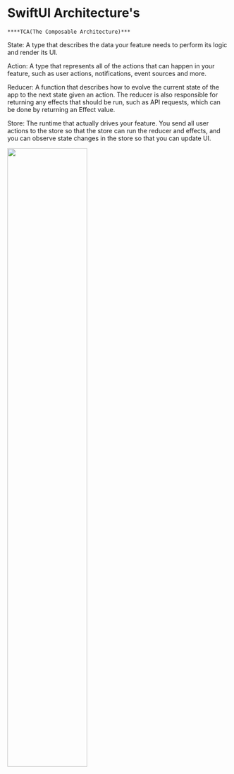 # SwiftUI Architecture's

    ****TCA(The Composable Architecture)***
    
State: A type that describes the data your feature needs to perform its logic and render its UI.

Action: A type that represents all of the actions that can happen in your feature, such as user actions, notifications, event sources and more.

Reducer: A function that describes how to evolve the current state of the app to the next state given an action. The reducer is also responsible for returning any effects that should be run, such as API requests, which can be done by returning an Effect value.

Store: The runtime that actually drives your feature. You send all user actions to the store so that the store can run the reducer and effects, and you can observe state changes in the store so that you can update UI.

<img src="https://github.com/AtchuChitri/SwiftUI/assets/59951020/dbab19f2-6e02-4229-9c49-78b24a65a7bf" width=60% height=60%>

